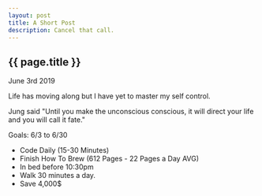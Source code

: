 ```yaml
---
layout: post
title: A Short Post
description: Cancel that call.
---
```


{{ page.title }}
----------------

<p class="meta">June 3rd 2019</p>

Life has moving along but I have yet to master my self control.

Jung said "Until you make the unconscious conscious, it will direct your life and you will call it fate."


Goals:
6/3 to 6/30
* Code Daily (15-30 Minutes)
* Finish How To Brew (612 Pages - 22 Pages a Day AVG)
* In bed before 10:30pm
* Walk 30 minutes a day.
* Save 4,000$



